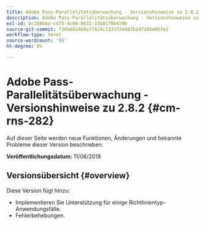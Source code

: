 ```yaml
---
title: Adobe Pass-Parallelitätsüberwachung - Versionshinweise zu 2.8.2
description: Adobe Pass-Parallelitätsüberwachung - Versionshinweise zu 2.8.2
exl-id: bc1086ba-cd75-4c00-8632-33b8178b429b
source-git-commit: f30b6814b8a77424c13337d44d7b247105e0bfe2
workflow-type: tm+mt
source-wordcount: '55'
ht-degree: 0%

---
```


# Adobe Pass-Parallelitätsüberwachung - Versionshinweise zu 2.8.2 {#cm-rns-282}

Auf dieser Seite werden neue Funktionen, Änderungen und bekannte Probleme dieser Version beschrieben:

**Veröffentlichungsdatum:** 11/06/2018

## Versionsübersicht {#overview}

Diese Version fügt hinzu:

* Implementieren Sie Unterstützung für einige Richtlinientyp-Anwendungsfälle.
* Fehlerbehebungen.
